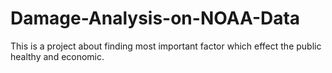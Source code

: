 # Damage-Analysis-on-NOAA-Data
This is a project about finding most important factor which effect the public healthy and economic.
